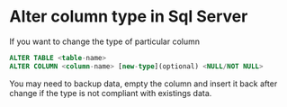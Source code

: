 # Alter column type in Sql Server

If you want to change the type of particular column
```sql
ALTER TABLE <table-name>
ALTER COLUMN <column-name> [new-type](optional) <NULL/NOT NULL>
```

You may need to backup data, empty the column and insert it back after change if the type is not compliant with existings data.
